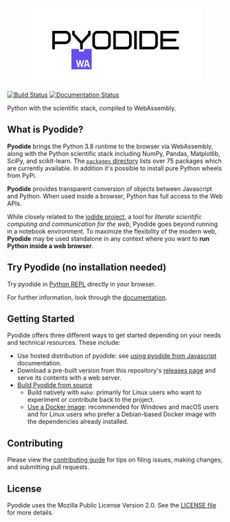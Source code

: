 <div align="center">
  <a href="https://github.com/iodide-project/pyodide">
  <img src="./docs/_static/img/pyodide-logo-readme.png" alt="Pyodide">
  </a>
</div>


[![Build Status](https://circleci.com/gh/iodide-project/pyodide.png)](https://circleci.com/gh/iodide-project/pyodide)
[![Documentation Status](https://readthedocs.org/projects/pyodide/badge/?version=latest)](https://pyodide.readthedocs.io/?badge=latest)

Python with the scientific stack, compiled to WebAssembly.

## What is Pyodide?

**Pyodide** brings the Python 3.8 runtime to the browser via WebAssembly, along with the Python scientific stack including NumPy, Pandas, Matplotlib, SciPy, and scikit-learn. The [`packages` directory](https://github.com/iodide-project/pyodide/tree/master/packages) lists over 75 packages which are currently available. In addition it's possible to install pure Python wheels from PyPi.

**Pyodide** provides transparent conversion of objects between Javascript and Python.
When used inside a browser, Python has full access to the Web APIs.

While closely related to the [iodide project](https://iodide.io), a tool for *literate scientific computing and communication for the web*, Pyodide goes beyond running in a notebook environment. To maximize the flexibility of the modern web, **Pyodide** may
be used standalone in any context where you want to **run Python inside a web
browser**.

## Try Pyodide (no installation needed)

Try pyodide in [Python REPL](https://pyodide-cdn2.iodide.io/v0.16.1/full/console.html) directly in your
browser.

For further information, look through the [documentation](https://pyodide.org/).

## Getting Started

Pyodide offers three different ways to get started depending on your needs and technical resources.
These include:

- Use hosted distribution of pyodide: see [using pyodide from
  Javascript](https://pyodide.org/en/latest/usage/quickstart.html)
  documentation.
- Download a pre-built version from this
  repository's [releases
  page](https://github.com/iodide-project/pyodide/releases/) and serve its contents with
  a web server.
- [Build Pyodide from source](https://pyodide.org/en/latest/development/building-from-sources.html)
  - Build natively with `make`: primarily for Linux users who want to
    experiment or contribute back to the project.
  - [Use a Docker image](https://pyodide.org/en/latest/development/building-from-sources.html#using-docker):
    recommended for Windows and macOS users and for Linux users who prefer a
    Debian-based Docker image with the dependencies already installed.

## Contributing

Please view the
[contributing guide](https://pyodide.org/en/latest/development/contributing.html)
for tips on filing issues, making changes, and submitting pull requests.

## License

Pyodide uses the Mozilla Public License Version 2.0. See the
[LICENSE file](LICENSE) for more details.
